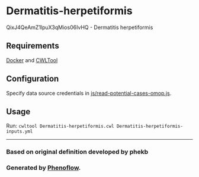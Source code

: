 # Dermatitis-herpetiformis

QixJ4QeAmZ1lpuX3qMios06IvHQ - Dermatitis herpetiformis

## Requirements

[Docker](https://docs.docker.com/install/) and [CWLTool](https://github.com/common-workflow-language/cwltool#install)

## Configuration

Specify data source credentials in [js/read-potential-cases-omop.js](js/read-potential-cases-omop.js).

## Usage

Run: `cwltool Dermatitis-herpetiformis.cwl Dermatitis-herpetiformis-inputs.yml`

***

### Based on original definition developed by phekb
### Generated by [Phenoflow](https://kclhi.org/phenoflow).
